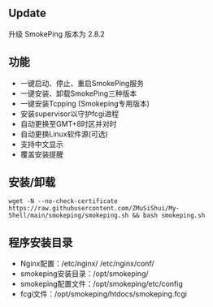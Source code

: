 ## Update ##
升级 SmokePing 版本为 2.8.2

## 功能 ##
- 一键启动、停止、重启SmokePing服务
- 一键安装、卸载SmokePing三种版本
- 一键安装Tcpping (Smokeping专用版本)
- 安装supervisor以守护fcgi进程
- 自动更换至GMT+8时区并对时
- 自动更换Linux软件源(可选)
- 支持中文显示
- 覆盖安装提醒
## 安装/卸载 ##
    wget -N --no-check-certificate https://raw.githubusercontent.com/ZMuSiShui/My-Shell/main/smokeping/smokeping.sh && bash smokeping.sh
## 程序安装目录 ##
- Nginx配置：/etc/nginx/ /etc/nginx/conf/
- smokeping安装目录：/opt/smokeping/
- smokeping配置文件：/opt/smokeping/etc/config
- fcgi文件：/opt/smokeping/htdocs/smokeping.fcgi
